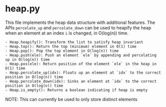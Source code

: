 # heap.py

This file implements the heap data structure with additional features. 
The APIs `percolate_up` and `percolate_down` can be used to heapify the heap 
when an element at an index `i` is changed, in O(log(n)) time.
```
- Heap.heapify(): Transform the list to satisfy heap invariant
- Heap.top(): Return the top (minimum) element in O(1) time
- Heap.pop(): Pop the top element in O(log(n)) time
- Heap.push(ele): Push an element `ele` by appending and percolating up in O(log(n)) time
- Heap.pos(ele): Return position of the element `ele` in the heap in O(1) time
- Heap.percolate_up(idx): Floats up an element at `idx` to the correct position in O(log(n)) time
- Heap.percolate_down(idx): Sinks an element at `idx` to the correct position in O(log(n)) time
- Heap.is_empty(): Returns a boolean indicating if heap is empty
```

NOTE: This can currently be used to only store distinct elements